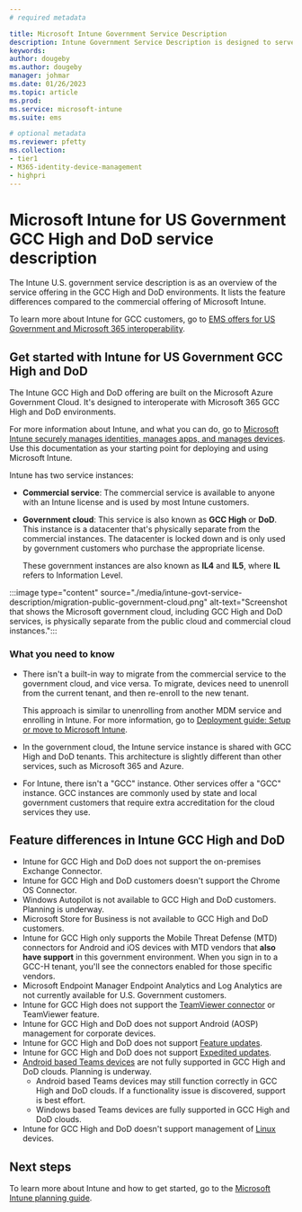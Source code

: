 ```yaml
---
# required metadata

title: Microsoft Intune Government Service Description  
description: Intune Government Service Description is designed to serve as an overview of the Microsoft Intune offering for GCC High and DoD environments.
keywords:
author: dougeby
ms.author: dougeby
manager: johmar
ms.date: 01/26/2023
ms.topic: article
ms.prod:
ms.service: microsoft-intune
ms.suite: ems

# optional metadata
ms.reviewer: pfetty
ms.collection:
- tier1
- M365-identity-device-management
- highpri
---
```


# Microsoft Intune for US Government GCC High and DoD service description

The Intune U.S. government service description is as an overview of the service offering in the GCC High and DoD environments. It lists the feature differences compared to the commercial offering of Microsoft Intune.

To learn more about Intune for GCC customers, go to [EMS offers for US Government and Microsoft 365 interoperability](/enterprise-mobility-security/solutions/ems-govt-service-description#ems-offers-for-us-government-and-microsoft-365-interoperability).

## Get started with Intune for US Government GCC High and DoD

The Intune GCC High and DoD offering are built on the Microsoft Azure Government Cloud. It's designed to interoperate with Microsoft 365 GCC High and DoD environments. 

For more information about Intune, and what you can do, go to [Microsoft Intune securely manages identities, manages apps, and manages devices](what-is-intune.md). Use this documentation as your starting point for deploying and using Microsoft Intune.

Intune has two service instances:

- **Commercial service**: The commercial service is available to anyone with an Intune license and is used by most Intune customers.
- **Government cloud**: This service is also known as **GCC High** or **DoD**. This instance is a datacenter that's physically separate from the commercial instances. The datacenter is locked down and is only used by government customers who purchase the appropriate license.

  These government instances are also known as **IL4** and **IL5**, where **IL** refers to Information Level.

:::image type="content" source="./media/intune-govt-service-description/migration-public-government-cloud.png" alt-text="Screenshot that shows the Microsoft government cloud, including GCC High and DoD services, is physically separate from the public cloud and commercial cloud instances.":::

### What you need to know

- There isn't a built-in way to migrate from the commercial service to the government cloud, and vice versa. To migrate, devices need to unenroll from the current tenant, and then re-enroll to the new tenant.

  This approach is similar to unenrolling from another MDM service and enrolling in Intune. For more information, go to [Deployment guide: Setup or move to Microsoft Intune](deployment-guide-intune-setup.md#currently-use-a-third-party-mdm-provider).

- In the government cloud, the Intune service instance is shared with GCC High and DoD tenants. This architecture is slightly different than other services, such as Microsoft 365 and Azure.

- For Intune, there isn't a "GCC" instance. Other services offer a "GCC" instance. GCC instances are commonly used by state and local government customers that require extra accreditation for the cloud services they use.

## Feature differences in Intune GCC High and DoD

- Intune for GCC High and DoD does not support the on-premises Exchange Connector.
- Intune for GCC High and DoD customers doesn't support the Chrome OS Connector.
- Windows Autopilot is not available to GCC High and DoD customers. Planning is underway.
- Microsoft Store for Business is not available to GCC High and DoD customers.
- Intune for GCC High only supports the Mobile Threat Defense (MTD) connectors for Android and iOS devices with MTD vendors that **also have support** in this government environment. When you sign in to a GCC-H tenant, you'll see the connectors enabled for those specific vendors.
- Microsoft Endpoint Manager Endpoint Analytics and Log Analytics are not currently available for U.S. Government customers.
- Intune for GCC High does not support the [TeamViewer connector](../remote-actions/teamviewer-support.md) or TeamViewer feature.
- Intune for GCC High and DoD does not support Android (AOSP) management for corporate devices.
- Intune for GCC High and DoD does not support [Feature updates](../protect/windows-10-feature-updates.md).
- Intune for GCC High and DoD does not support [Expedited updates](../protect/windows-10-expedite-updates.md).
- [Android based Teams devices](/microsoftteams/rooms/teams-devices-feature-comparison#feature-comparison-between-windows-and-android) are not fully supported in GCC High and DoD clouds. Planning is underway. 
  - Android based Teams devices may still function correctly in GCC High and DoD clouds. If a functionality issue is discovered, support is best effort.
  - Windows based Teams devices are fully supported in GCC High and DoD clouds. 
- Intune for GCC High and DoD doesn't support management of [Linux](../user-help/enroll-device-linux.md) devices.

## Next steps

To learn more about Intune and how to get started, go to the [Microsoft Intune planning guide](intune-planning-guide.md).

